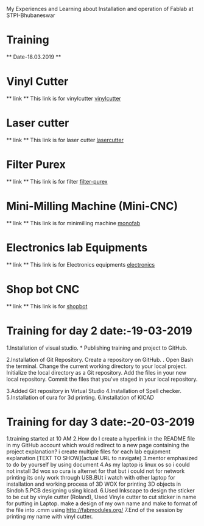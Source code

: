 My Experiences and Learning about Installation and operation of Fablab at STPI-Bhubaneswar


# Training 
** Date-18.03.2019 ** 

# Vinyl Cutter
** link **
This link is for vinylcutter
[vinylcutter](/vinylcutter.md)

# Laser cutter 
** link **
This link is for laser cutter
[lasercutter](/lasercutter.md)

# Filter Purex 
** link **
This link is for filter
 [filter-purex](/filterpurex.md)

# Mini-Milling Machine (Mini-CNC)
** link **
This link is for minimilling machine
 [monofab](/monofab.md)

# Electronics lab Equipments 
** link **
This link is for Electronics equipments
[electronics](/electronics.md)

# Shop bot CNC 
** link **
This link is for [shopbot](/shopbot.md)


 # Training for day 2 date:-19-03-2019

1.Installation of visual studio.
    * Publishing training and project to GitHub.
    
2.Installation of Git Repository.
    Create a  repository on GitHub. .
    Open  Bash the terminal.
    Change the current working directory to your local project.
    Initialize the local directory as a Git repository. 
    Add the files in your new local repository. 
    Commit the files that you've staged in your local repository.

  3.Added  Git  repository in Virtual Studio
  4.Installation of Spell checker.
  5.Installation of cura for 3d printing.
  6.Installation of KICAD 

# Training for day 3 date:-20-03-2019

1.training started at 10 AM
2.How do I create a hyperlink in the README file in my GitHub account which would redirect to a new page containing the project explanation?
i create multiple files for each lab equipment explanation 
[TEXT TO SHOW](actual URL to navigate)
3.mentor emphasized to do by yourself by using document
4.As my laptop is linux os so i could not install 3d wox so cura is alternet for that but i could not for network printing its only work through USB.BUt i watch with other laptop for installation and working process of 3D WOX for printing 3D objects in Sindoh
5.PCB designing using kicad.
6.Used Inkscape to design the sticker to be cut by vinyle cutter (Roland), Used Vinyle cutter to cut sticker in name for putting in Laptop.
make a design of my own name and make to format of the file into .cmm using http://fabmodules.org/
7.End of the session by printing my name with vinyl cutter.

